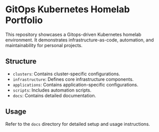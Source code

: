 # GitOps Kubernetes Homelab Portfolio

This repository showcases a Gitops-driven Kubernetes homelab environment. It demonstrates infrastructure-as-code, automation, and maintainability for personal projects.

## Structure

- `clusters`: Contains cluster-specific configurations.
- `infrastructure`: Defines core infrastructure components.
- `applications`: Contains application-specific configurations.
- `scripts`: Includes automation scripts.
- `docs`: Contains detailed documentation.

## Usage

Refer to the `docs` directory for detailed setup and usage instructions.
